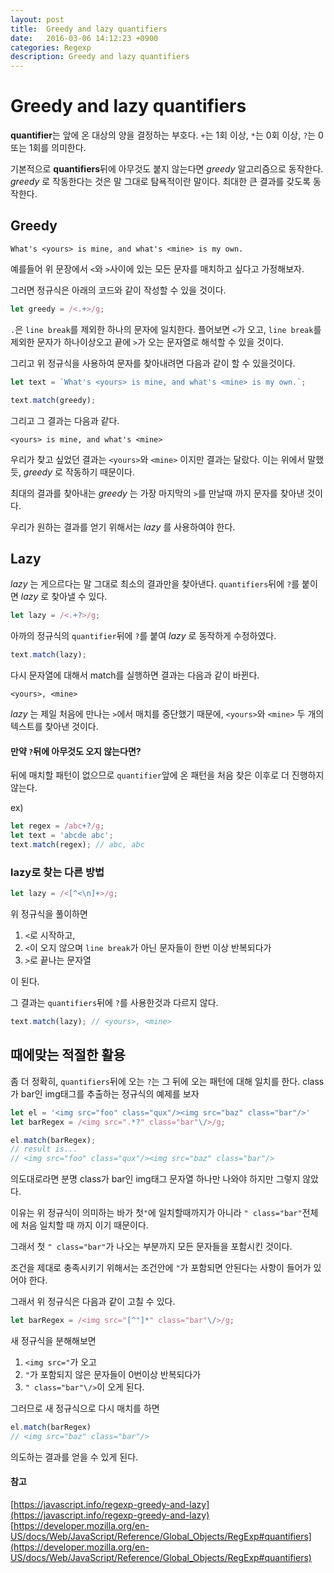 ```yaml
---
layout: post
title:  Greedy and lazy quantifiers
date:   2016-03-06 14:12:23 +0900
categories: Regexp
description: Greedy and lazy quantifiers
---
```


# Greedy and lazy quantifiers

**quantifier**는 앞에 온 대상의 양을 결정하는 부호다.
`+`는 1회 이상, `*`는 0회 이상, `?`는 0또는 1회를 의미한다.

기본적으로 **quantifiers**뒤에 아무것도 붙지 않는다면 _greedy_ 알고리즘으로 동작한다. _greedy_ 로 작동한다는 것은 말 그대로 탐욕적이란 말이다. 최대한 큰 결과를 갖도록 동작한다.

## Greedy

```
What's <yours> is mine, and what's <mine> is my own.
```

예를들어 위 문장에서  `<`와 `>`사이에 있는 모든 문자를 매치하고 싶다고 가정해보자.

그러면 정규식은 아래의 코드와 같이 작성할 수 있을 것이다.

```js
let greedy = /<.+>/g;
```

`.`은 `line break`를 제외한 하나의 문자에 일치한다.
플어보면 `<`가 오고, `line break`를 제외한 문자가 하나이상오고 끝에 `>`가 오는 문자열로 해석할 수 있을 것이다.

그리고 위 정규식을 사용하여 문자를 찾아내려면 다음과 같이 할 수 있을것이다.

```js
let text = `What's <yours> is mine, and what's <mine> is my own.`;

text.match(greedy);
```
그리고 그 결과는 다음과 같다.

```
<yours> is mine, and what's <mine>
```

<script async src="//jsfiddle.net/Lcqubryf/2/embed/js,result/dark/"></script>

우리가 찾고 싶었던 결과는 `<yours>`와 `<mine>` 이지만 결과는 달랐다. 이는 위에서 말했듯, _greedy_ 로 작동하기 때문이다.

최대의 결과를 찾아내는 _greedy_ 는 가장 마지막의 `>`를 만날때 까지 문자를 찾아낸 것이다.

우리가 원하는 결과를 얻기 위해서는 _lazy_ 를 사용하여야 한다.

## Lazy

_lazy_ 는 게으르다는 말 그대로 최소의 결과만을 찾아낸다.
`quantifiers`뒤에 `?`를 붙이면 _lazy_ 로 찾아낼 수 있다.

```js
let lazy = /<.+?>/g;
```
아까의 정규식의 `quantifier`뒤에 `?`를 붙여 _lazy_ 로 동작하게 수정하였다. 
```js
text.match(lazy);
```
다시 문자열에 대해서 match를 실행하면 결과는 다음과 같이 바뀐다.
```
<yours>, <mine>
```
<script async src="//jsfiddle.net/Lcqubryf/5/embed/js,result/dark/"></script>

_lazy_ 는 제일 처음에 만나는 `>`에서 매치를 중단했기 때문에, `<yours>`와 `<mine>` 두 개의 텍스트를 찾아낸 것이다.

#### 만약 `?`뒤에 아무것도 오지 않는다면?

뒤에 매치할 패턴이 없으므로 `quantifier`앞에 온 패턴을 처음 찾은 이후로 더 진행하지 않는다.

ex)
```js
let regex = /abc+?/g;
let text = 'abcde abc';
text.match(regex); // abc, abc
```

### lazy로 찾는 다른 방법

```js
let lazy = /<[^<\n]+>/g;
```
위 정규식을 풀이하면 
1. `<`로 시작하고, 
2. `<`이 오지 않으며 `line break`가 아닌 문자들이 한번 이상 반복되다가
3. `>`로 끝나는 문자열

이 된다.

그 결과는 `quantifiers`뒤에 `?`를 사용한것과 다르지 않다.

```js
text.match(lazy); // <yours>, <mine>
```
<script async src="//jsfiddle.net/Lcqubryf/7/embed/js,result/dark/"></script>


## 때에맞는 적절한 활용

좀 더 정확히, `quantifiers`뒤에 오는 `?`는 그 뒤에 오는 패턴에 대해 일치를 한다.
class가 bar인 img태그를 추출하는 정규식의 예제를 보자
```js
let el = '<img src="foo" class="qux"/><img src="baz" class="bar"/>'
let barRegex = /<img src=".*?" class="bar"\/>/g;

el.match(barRegex);
// result is...
// <img src="foo" class="qux"/><img src="baz" class="bar"/>
```
의도대로라면 분명 class가 bar인 img태그 문자열 하나만 나와야 하지만 그렇지 않았다.

이유는 위 정규식이 의미하는 바가 첫`"`에 일치할때까지가 아니라 `" class="bar"`전체에 처음 일치할 때 까지 이기 때문이다.

그래서 첫  `" class="bar"`가 나오는 부분까지 모든 문자들을 포함시킨 것이다.

조건을 제대로 충족시키기 위해서는 조건안에 `"`가 포함되면 안된다는 사항이 들어가 있어야 한다.

그래서 위 정규식은 다음과 같이 고칠 수 있다.
```js
let barRegex = /<img src="[^"]*" class="bar"\/>/g;
```
새 정규식을 분해해보면
1. `<img src="`가 오고
2. `"`가 포함되지 않은 문자들이 0번이상 반복되다가
3. `" class="bar"\/>`이 오게 된다.

그러므로 새 정규식으로 다시 매치를 하면
```js
el.match(barRegex)
// <img src="baz" class="bar"/>
```
의도하는 결과를 얻을 수 있게 된다.

#### 참고
[https://javascript.info/regexp-greedy-and-lazy](https://javascript.info/regexp-greedy-and-lazy)
[https://developer.mozilla.org/en-US/docs/Web/JavaScript/Reference/Global_Objects/RegExp#quantifiers](https://developer.mozilla.org/en-US/docs/Web/JavaScript/Reference/Global_Objects/RegExp#quantifiers)
